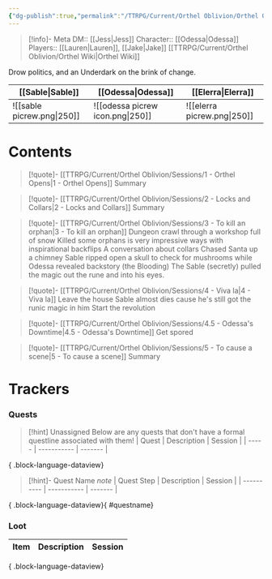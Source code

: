 ```yaml
---
{"dg-publish":true,"permalink":"/TTRPG/Current/Orthel Oblivion/Orthel Oblivion/"}
---
```


> [!info]- Meta
> DM:: [[Jess\|Jess]]
> Character:: [[Odessa\|Odessa]]
> Players:: [[Lauren\|Lauren]], [[Jake\|Jake]]
> [[TTRPG/Current/Orthel Oblivion/Orthel Wiki\|Orthel Wiki]]

Drow politics, and an Underdark on the brink of change.

| [[Sable\|Sable]]                      | [[Odessa\|Odessa]]                           | [[Elerra\|Elerra]]       |
| -------------------------- | -------------------------------- | --------------------------- |
| ![[sable picrew.png\|250]] | ![[odessa picrew icon.png\|250]] | ![[elerra picrew.png\|250]] |

# Contents

> [!quote]- [[TTRPG/Current/Orthel Oblivion/Sessions/1 - Orthel Opens\|1 - Orthel Opens]]
> Summary

> [!quote]- [[TTRPG/Current/Orthel Oblivion/Sessions/2 - Locks and Collars\|2 - Locks and Collars]]
> Summary

> [!quote]- [[TTRPG/Current/Orthel Oblivion/Sessions/3 - To kill an orphan\|3 - To kill an orphan]]
> Dungeon crawl through a workshop full of snow
> Killed some orphans is very impressive ways with inspirational backflips
> A conversation about collars
> Chased Santa up a chimney
> Sable ripped open a skull to check for mushrooms while Odessa revealed backstory (the Blooding)
> The Sable (secretly) pulled the magic out the rune and into his eyes.

> [!quote]- [[TTRPG/Current/Orthel Oblivion/Sessions/4 - Viva la\|4 - Viva la]]
> Leave the house
> Sable almost dies cause he's still got the runic magic in him
> Start the revolution

> [!quote]- [[TTRPG/Current/Orthel Oblivion/Sessions/4.5 - Odessa's Downtime\|4.5 - Odessa's Downtime]]
> Get spored

> [!quote]- [[TTRPG/Current/Orthel Oblivion/Sessions/5 - To cause a scene\|5 - To cause a scene]]
> Summary

# Trackers
### Quests

> [!hint] Unassigned
> Below are any quests that don't have a formal questline associated with them!
>  | Quest | Description | Session |
> | ----- | ----------- | ------- |
> 
{ .block-language-dataview}

> [!hint]- Quest Name
> _note_
>  | Quest Step | Description | Session |
> | ---------- | ----------- | ------- |
> 
{ .block-language-dataview}{ #questname}


### Loot

| Item | Description | Session |
| ---- | ----------- | ------- |

{ .block-language-dataview}


